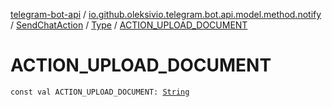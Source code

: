 [telegram-bot-api](../../../index.md) / [io.github.oleksivio.telegram.bot.api.model.method.notify](../../index.md) / [SendChatAction](../index.md) / [Type](index.md) / [ACTION_UPLOAD_DOCUMENT](./-a-c-t-i-o-n_-u-p-l-o-a-d_-d-o-c-u-m-e-n-t.md)

# ACTION_UPLOAD_DOCUMENT

`const val ACTION_UPLOAD_DOCUMENT: `[`String`](https://kotlinlang.org/api/latest/jvm/stdlib/kotlin/-string/index.html)